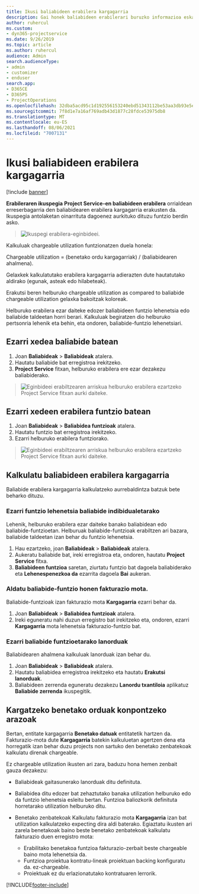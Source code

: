```yaml
---
title: Ikusi baliabideen erabilera kargagarria
description: Gai honek baliabideen erabilerari buruzko informazioa eskaintzen du.
author: ruhercul
ms.custom:
- dyn365-projectservice
ms.date: 9/26/2019
ms.topic: article
ms.author: ruhercul
audience: Admin
search.audienceType:
- admin
- customizer
- enduser
search.app:
- D365CE
- D365PS
- ProjectOperations
ms.openlocfilehash: 32dba5acd95c1d192556153240ebd51343112be53aa3db93e5e6f127c2d960e9
ms.sourcegitcommit: 7f8d1e7a16af769adb43d1877c28fdce53975db8
ms.translationtype: MT
ms.contentlocale: eu-ES
ms.lasthandoff: 08/06/2021
ms.locfileid: "7007131"
---
```

# <a name="view-chargeable-utilization-for-resources"></a>Ikusi baliabideen erabilera kargagarria

[!include [banner](../includes/psa-now-project-operations.md)]
 
**Erabileraren ikuspegia** **Project Service-en baliabideen erabilera** orrialdean erreserbagarria den baliabidearen erabilera kargagarria erakusten da. Ikuspegia antolaketan oinarrituta dagoenez aurkituko dituzu funtzio berdin asko.

> ![Ikuspegi erabilera-eginbideei.](media/FAQ-utilization-1.png)
 

Kalkuluak chargeable utilization funtzionatzen duela honela:

   Chargeable utilization = (benetako ordu kargagarriak) / (baliabidearen ahalmena).

Gelaxkek kalkulatutako erabilera kargagarria adierazten dute hautatutako aldirako (egunak, asteak edo hilabeteak).

Erakutsi beren helburuko chargeable utilization as compared to baliabide chargeable utilization gelaxka bakoitzak koloreak. 

Helburuko erabilera ezar daiteke edozer baliabideen funtzio lehenetsia edo baliabide taldeetan horri berari. Kalkuluak begiratzen dio helburuko pertsonria lehenik eta behin, eta ondoren, baliabide-funtzio lehenetsiari.

## <a name="set-target-on-a-resource"></a>Ezarri xedea baliabide batean

1. Joan **Baliabideak** \> **Baliabideak** atalera. 
2. Hautatu baliabide bat erregistroa irekitzeko. 
3. **Project Service** fitxan, helburuko erabilera ere ezar dezakezu baliabiderako.

> ![Eginbideei erabiltzearen arriskua helburuko erabilera ezartzeko Project Service fitxan aurki daiteke.](media/FAQ-utilization-2.png)
 
## <a name="set-target-utilization-on-a-role"></a>Ezarri xedeen erabilera funtzio batean

1. Joan **Baliabideak** \> **Baliabidea funtzioak** atalera. 
2. Hautatu funtzio bat erregistroa irekitzeko. 
3. Ezarri helburuko erabilera funtziorako.

> ![Eginbideei erabiltzearen arriskua helburuko erabilera ezartzeko Project Service fitxan aurki daiteke.](media/FAQ-utilization-3.png)
 
## <a name="calculate-chargeable-utilization-for-a-resource"></a>Kalkulatu baliabideen erabilera kargagarria

Baliabide erabilera kargagarria kalkulatzeko aurrebaldintza batzuk bete beharko dituzu. 

### <a name="set-default-role-for-individual-resource"></a>Ezarri funtzio lehenetsia baliabide indibidualetarako

Lehenik, helburuko erabilera ezar daiteke banako baliabidean edo baliabide-funtzioetan. Helburuak baliabide-funtzioak erabiltzen ari bazara, baliabide taldeetan izan behar du funtzio lehenetsia. 

1. Hau ezartzeko, joan **Baliabideak** \> **Baliabideak** atalera. 
2. Aukeratu baliabide bat, ireki erregistroa eta, ondoren, hautatu **Project Service** fitxa. 
3. **Baliabideen funtzioa** saretan, ziurtatu funtzio bat dagoela baliabiderako eta **Lehenespenezkoa da** ezarrita dagoela **Bai** aukeran.
 
### <a name="change-billing-type-for-resource-role"></a>Aldatu baliabide-funtzio honen fakturazio mota.

Baliabide-funtzioak izan fakturazio mota **Kargagarria** ezarri behar da. 

1. Joan **Baliabideak** \> **Baliabidea funtzioak** atalera. 
2. Ireki eguneratu nahi duzun erregistro bat irekitzeko eta, ondoren, ezarri **Kargagarria** mota lehenetsia fakturazio-funtzio bat.

### <a name="set-working-hours-for-resource-role"></a>Ezarri baliabide funtzioetarako lanorduak
 
Baliabidearen ahalmena kalkuluak lanorduak izan behar du. 

1. Joan **Baliabideak** \> **Baliabideak** atalera. 
2. Hautatu baliabidea erregistroa irekitzeko eta hautatu **Erakutsi lanorduak**. 
3. Baliabideen zerrenda eguneratu dezakezu **Lanordu txantiloia** aplikatuz **Baliabide zerrenda** ikuspegitik.

## <a name="troubleshooting-chargeable-actual-hours"></a>Kargatzeko benetako orduak konpontzeko arazoak

Bertan, entitate kargagarria **Benetako datuak** entitatetik hartzen da. Fakturazio-mota dute **Kargagarria** batekin kalkuluetan agertzen dena eta horregatik izan behar duzu projects non sartuko den benetako zenbatekoak kalkulatu direnak chargeable.

Ez chargeable utilization ikusten ari zara, baduzu hona hemen zenbait gauza dezakezu:

- Baliabideak gaitasunerako lanorduak ditu definituta.
- Baliabidea ditu edozer bat zehaztutako banaka utilization helburuko edo da funtzio lehenetsia esleitu bertan. Funtzioa baliozkorik definituta horretarako utilization helburuko ditu.
- Benetako zenbatekoak Kalkulatu fakturazio mota **Kargagarria** izan bat utilization kalkulatzeko expecting dira aldi baterako. Egiaztatu ikusten ari zarela benetakoak baino beste benetako zenbatekoak kalkulatu fakturazio duen erregistro mota:

  - Erabilitako benetakoa funtzioa fakturazio-zerbait beste chargeable baino mota lehenetsia da.
  - Funtzioa proiektua kontratu-lineak proiektuan backing konfiguratu da. ez-chargeable.
  - Proiektuak ez du erlazionatutako kontratuaren lerrorik.



[!INCLUDE[footer-include](../includes/footer-banner.md)]